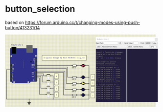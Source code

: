 # button_selection
based on https://forum.arduino.cc/t/changing-modes-using-push-button/413231/14

![schematic](https://github.com/tehniq3/button_selection/blob/main/schema_test_4butoane_1iesire_by_niq_ro.png)
